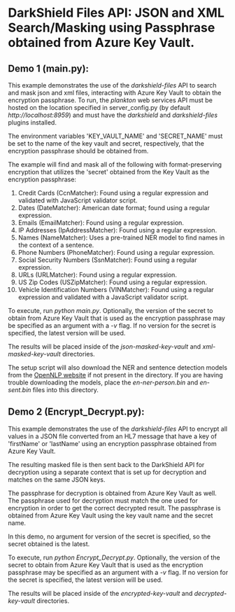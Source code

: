 # DarkShield Files API: JSON and XML Search/Masking using Passphrase obtained from Azure Key Vault.
## Demo 1 (main.py):
This example demonstrates the use of the *darkshield-files* API to search and mask json
and xml files, interacting with Azure Key Vault to obtain the encryption passphrase. To run, the *plankton* web services API must be hosted on 
the location specified in server_config.py (by default *http://localhost:8959*) and must have the *darkshield* and *darkshield-files* plugins 
installed.

The environment variables 'KEY_VAULT_NAME' and 'SECRET_NAME' must be set to the name of
the key vault and secret, respectively, that the encryption passphrase should be obtained from.

The example will find and mask all of the following with format-preserving encryption 
that utilizes the 'secret' obtained from the Key Vault as the encryption passphrase:

1. Credit Cards (CcnMatcher): Found using a regular expression and validated with JavaScript validator script.
2. Dates (DateMatcher): American date format; found using a regular expression.
3. Emails (EmailMatcher): Found using a regular expression.
4. IP Addresses (IpAddressMatcher): Found using a regular expression.
5. Names (NameMatcher): Uses a pre-trained NER model to find names in the context of a sentence.
6. Phone Numbers (PhoneMatcher): Found using a regular expression.
7. Social Security Numbers (SsnMatcher): Found using a regular expression.
8. URLs (URLMatcher): Found using a regular expression.
9. US Zip Codes (USZipMatcher): Found using a regular expression.
10. Vehicle Identification Numbers (VINMatcher): Found using a regular expression and validated with a JavaScript validator script.


To execute, run *python main.py*. Optionally, the version of the secret to obtain from Azure Key Vault that is used 
as the encryption passphrase may be specified as an argument with a *-v* flag. If no version for the secret is specified,
the latest version will be used.

The results will be placed inside of the *json-masked-key-vault* and *xml-masked-key-vault* directories.

The setup script will also download the NER and sentence detection models from the
[OpenNLP website](http://opennlp.sourceforge.net/models-1.5/) if not present in the
directory. If you are having trouble downloading the models, place the *en-ner-person.bin*
and *en-sent.bin* files into this directory.

## Demo 2 (Encrypt_Decrypt.py):
This example demonstrates the use of the *darkshield-files* API to encrypt all values in a JSON file converted from an HL7 message that have a key 
of 'firstName' or 'lastName' using an encryption passphrase obtained from Azure Key Vault.

The resulting masked file is then sent 
back to the DarkShield API for decryption using a separate context that is set up for decryption and matches on the same JSON keys. 

The passphrase for decryption is obtained from Azure Key Vault as well. The passphrase used for decryption must match the one used for 
encryption in order to get the correct decrypted result. The passphrase is obtained from Azure Key Vault using the key vault name 
and the secret name. 

In this demo, no argument for version of the secret is specified, so the secret obtained is the latest.

To execute, run *python Encrypt_Decrypt.py*. Optionally, the version of the secret to obtain from Azure Key Vault that is used 
as the encryption passphrase may be specified as an argument with a *-v* flag. If no version for the secret is specified,
the latest version will be used.

The results will be placed inside of the *encrypted-key-vault* and *decrypted-key-vault* directories.
